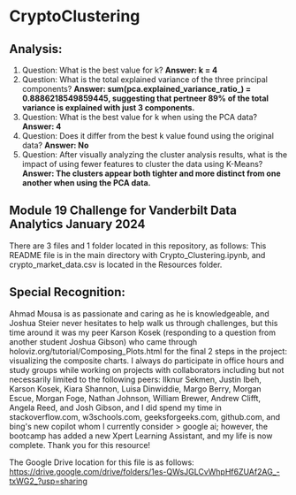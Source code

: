 # CryptoClustering

## Analysis: 
1. Question: What is the best value for k? **Answer: k = 4**  
2. Question: What is the total explained variance of the three principal components? **Answer: sum(pca.explained_variance_ratio_) = 0.8886218549859445, suggesting that pertneer 89% of the total variance is explained with just 3 components.**  
3. Question: What is the best value for k when using the PCA data? **Answer: 4**  
4. Question: Does it differ from the best k value found using the original data? **Answer: No**  
5. Question: After visually analyzing the cluster analysis results, what is the impact of using fewer features to cluster the data using K-Means? **Answer: The clusters appear both tighter and more distinct from one another when using the PCA data.**


## Module 19 Challenge for Vanderbilt Data Analytics January 2024
There are 3 files and 1 folder located in this repository, as follows:
This README file is in the main directory with Crypto_Clustering.ipynb, and crypto_market_data.csv is located in the Resources folder.

## Special Recognition:
Ahmad Mousa is as passionate and caring as he is knowledgeable, and Joshua Steier never hesitates to help walk us through challenges, but this time around it was my peer Karson Kosek (responding to a question from another student Joshua Gibson) who came through holoviz.org/tutorial/Composing_Plots.html for the final 2 steps in the project: visualizing the composite charts. I always do participate in office hours and study groups while working on projects with collaborators including but not necessarily limited to the following peers: Ilknur Sekmen, Justin Ibeh, Karson Kosek, Kiara Shannon, Luisa Dinwiddie, Margo Berry, Morgan Escue, Morgan Foge, Nathan Johnson, William Brewer, Andrew Clifft, Angela Reed, and Josh Gibson, and I did spend my time in stackoverflow.com, w3schools.com, geeksforgeeks.com, github.com, and bing's new copilot whom I currently consider > google ai; however, the bootcamp has added a new Xpert Learning Assistant, and my life is now complete. Thank you for this resource!

The Google Drive location for this file is as follows: https://drive.google.com/drive/folders/1es-QWsJGLCvWhpHf6ZUAf2AG_-txWG2_?usp=sharing
